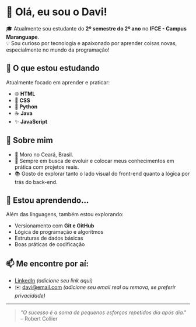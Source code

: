 # 👋 Olá, eu sou o Davi!

🎓 Atualmente sou estudante do **2º semestre do 2º ano** no **IFCE - Campus Maranguape**.  
💡 Sou curioso por tecnologia e apaixonado por aprender coisas novas, especialmente no mundo da programação!

## 🚀 O que estou estudando

Atualmente focado em aprender e praticar:

- 🌐 **HTML**
- 🎨 **CSS**
- 🐍 **Python**
- ☕ **Java**
- ✨ **JavaScript**

## 📘 Sobre mim

- 📍 Moro no Ceará, Brasil.
- 🔄 Sempre em busca de evoluir e colocar meus conhecimentos em prática com projetos reais.
- 📚 Gosto de explorar tanto o lado visual do front-end quanto a lógica por trás do back-end.

## 🌱 Estou aprendendo...

Além das linguagens, também estou explorando:

- Versionamento com **Git e GitHub**
- Lógica de programação e algoritmos
- Estruturas de dados básicas
- Boas práticas de codificação

## 📫 Me encontre por aí:

- [LinkedIn](https://www.linkedin.com) *(adicione seu link aqui)*
- ✉️ davi@email.com *(adicione seu email real ou remova, se preferir privacidade)*

---

> _"O sucesso é a soma de pequenos esforços repetidos dia após dia."_ – Robert Collier


